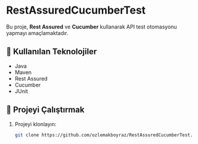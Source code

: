 # RestAssuredCucumberTest

Bu proje, **Rest Assured** ve **Cucumber** kullanarak API test otomasyonu yapmayı amaçlamaktadır.

## 🔧 Kullanılan Teknolojiler

- Java
- Maven
- Rest Assured
- Cucumber
- JUnit

## 🚀 Projeyi Çalıştırmak

1. Projeyi klonlayın:
   ```bash
   git clone https://github.com/ozlemakboyraz/RestAssuredCucumberTest.git
